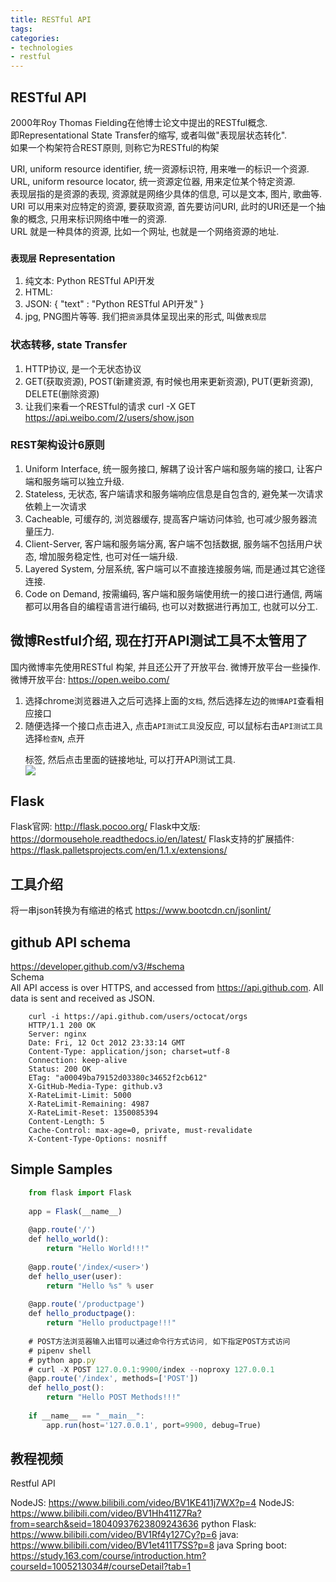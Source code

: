 ```yaml
---
title: RESTful API
tags:
categories:
- technologies
- restful
---
```


## RESTful API
2000年Roy Thomas Fielding在他博士论文中提出的RESTful概念.  
即Representational State Transfer的缩写, 或者叫做"表现层状态转化".  
如果一个构架符合REST原则, 则称它为RESTful的构架


URI, uniform resource identifier, 统一资源标识符, 用来唯一的标识一个资源.  
URL, uniform resource locator, 统一资源定位器, 用来定位某个特定资源.  
表现层指的是资源的表现, 资源就是网络少具体的信息, 可以是文本, 图片, 歌曲等.
URI 可以用来对应特定的资源, 要获取资源, 首先要访问URI, 此时的URI还是一个抽象的概念, 只用来标识网络中唯一的资源.  
URL 就是一种具体的资源, 比如一个网址, 也就是一个网络资源的地址. 

### `表现层` Representation
1. 纯文本: Python RESTful API开发
2. HTML: <head><title>Python RESTful API开发</title></head>
3. JSON: { "text" : "Python RESTful API开发" }
4. jpg, PNG图片等等.
我们把`资源`具体呈现出来的形式, 叫做`表现层`

### 状态转移, state Transfer
1. HTTP协议, 是一个无状态协议
2. GET(获取资源), POST(新建资源, 有时候也用来更新资源), PUT(更新资源), DELETE(删除资源)
3. 让我们来看一个RESTful的请求
curl -X GET https://api.weibo.com/2/users/show.json

### REST架构设计6原则
1. Uniform Interface, 统一服务接口, 解耦了设计客户端和服务端的接口, 让客户端和服务端可以独立升级.  
2. Stateless, 无状态, 客户端请求和服务端响应信息是自包含的, 避免某一次请求依赖上一次请求
3. Cacheable, 可缓存的, 浏览器缓存, 提高客户端访问体验, 也可减少服务器流量压力.  
4. Client-Server, 客户端和服务端分离, 客户端不包括数据, 服务端不包括用户状态, 增加服务稳定性, 也可对任一端升级.  
5. Layered System, 分层系统, 客户端可以不直接连接服务端, 而是通过其它途径连接.
6. Code on Demand, 按需编码, 客户端和服务端使用统一的接口进行通信, 两端都可以用各自的编程语言进行编码, 也可以对数据进行再加工, 也就可以分工.  

## 微博Restful介绍, 现在打开API测试工具不太管用了
国内微博率先使用RESTful 构架, 并且还公开了开放平台. 微博开放平台一些操作.  
微博开放平台: https://open.weibo.com/  
1. 选择chrome浏览器进入之后可选择上面的`文档`, 然后选择左边的`微博API`查看相应接口
2. 随便选择一个接口点击进入, 点击`API测试工具`没反应, 可以鼠标右击`API测试工具`选择`检查N`, 点开<p></p>标签, 然后点击里面的链接地址, 可以打开API测试工具.  
![](1.PNG)


## **Flask**

Flask官网: http://flask.pocoo.org/
Flask中文版: https://dormousehole.readthedocs.io/en/latest/
Flask支持的扩展插件: https://flask.palletsprojects.com/en/1.1.x/extensions/


## 工具介绍
将一串json转换为有缩进的格式
https://www.bootcdn.cn/jsonlint/


## github API schema
https://developer.github.com/v3/#schema  
Schema  
All API access is over HTTPS, and accessed from https://api.github.com. All data is sent and received as JSON.  

```shell
	curl -i https://api.github.com/users/octocat/orgs
	HTTP/1.1 200 OK
	Server: nginx
	Date: Fri, 12 Oct 2012 23:33:14 GMT
	Content-Type: application/json; charset=utf-8
	Connection: keep-alive
	Status: 200 OK
	ETag: "a00049ba79152d03380c34652f2cb612"
	X-GitHub-Media-Type: github.v3
	X-RateLimit-Limit: 5000
	X-RateLimit-Remaining: 4987
	X-RateLimit-Reset: 1350085394
	Content-Length: 5
	Cache-Control: max-age=0, private, must-revalidate
	X-Content-Type-Options: nosniff
```

## Simple Samples

``` js
	from flask import Flask
	
	app = Flask(__name__)
	
	@app.route('/')
	def hello_world():
	    return "Hello World!!!"
	
	@app.route('/index/<user>')
	def hello_user(user):
	    return "Hello %s" % user
	
	@app.route('/productpage')
	def hello_productpage():
	    return "Hello productpage!!!"
	
	# POST方法浏览器输入出错可以通过命令行方式访问, 如下指定POST方式访问
	# pipenv shell
	# python app.py
	# curl -X POST 127.0.0.1:9900/index --noproxy 127.0.0.1
	@app.route('/index', methods=['POST'])
	def hello_post():
	    return "Hello POST Methods!!!"
	
	if __name__ == "__main__":
	    app.run(host='127.0.0.1', port=9900, debug=True)
```

## 教程视频

Restful API

NodeJS:			https://www.bilibili.com/video/BV1KE411j7WX?p=4
NodeJS:			https://www.bilibili.com/video/BV1Hh411Z7Ra?from=search&seid=18040937623809243636
python Flask:	https://www.bilibili.com/video/BV1Rf4y127Cy?p=6
java:			https://www.bilibili.com/video/BV1et411T7SS?p=8
java Spring boot: https://study.163.com/course/introduction.htm?courseId=1005213034#/courseDetail?tab=1

